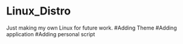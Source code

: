 # Linux_Distro
Just making my own Linux for future work. #Adding Theme #Adding application #Adding personal script
